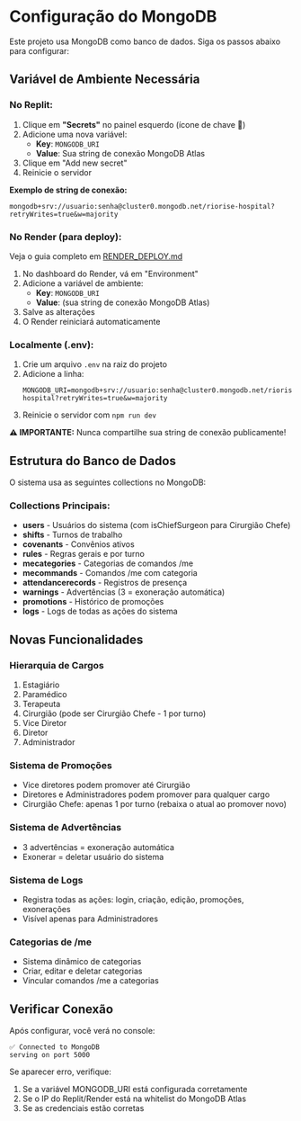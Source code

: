 # Configuração do MongoDB

Este projeto usa MongoDB como banco de dados. Siga os passos abaixo para configurar:

## Variável de Ambiente Necessária

### No Replit:
1. Clique em **"Secrets"** no painel esquerdo (ícone de chave 🔐)
2. Adicione uma nova variável:
   - **Key**: `MONGODB_URI`
   - **Value**: Sua string de conexão MongoDB Atlas
3. Clique em "Add new secret"
4. Reinicie o servidor

**Exemplo de string de conexão:**
```
mongodb+srv://usuario:senha@cluster0.mongodb.net/riorise-hospital?retryWrites=true&w=majority
```

### No Render (para deploy):
Veja o guia completo em [RENDER_DEPLOY.md](./RENDER_DEPLOY.md)

1. No dashboard do Render, vá em "Environment"
2. Adicione a variável de ambiente:
   - **Key**: `MONGODB_URI`
   - **Value**: (sua string de conexão MongoDB Atlas)
3. Salve as alterações
4. O Render reiniciará automaticamente

### Localmente (.env):
1. Crie um arquivo `.env` na raiz do projeto
2. Adicione a linha:
   ```
   MONGODB_URI=mongodb+srv://usuario:senha@cluster0.mongodb.net/riorise-hospital?retryWrites=true&w=majority
   ```
3. Reinicie o servidor com `npm run dev`

**⚠️ IMPORTANTE:** Nunca compartilhe sua string de conexão publicamente!

## Estrutura do Banco de Dados

O sistema usa as seguintes collections no MongoDB:

### Collections Principais:
- **users** - Usuários do sistema (com isChiefSurgeon para Cirurgião Chefe)
- **shifts** - Turnos de trabalho
- **covenants** - Convênios ativos
- **rules** - Regras gerais e por turno
- **mecategories** - Categorias de comandos /me
- **mecommands** - Comandos /me com categoria
- **attendancerecords** - Registros de presença
- **warnings** - Advertências (3 = exoneração automática)
- **promotions** - Histórico de promoções
- **logs** - Logs de todas as ações do sistema

## Novas Funcionalidades

### Hierarquia de Cargos
1. Estagiário
2. Paramédico
3. Terapeuta
4. Cirurgião (pode ser Cirurgião Chefe - 1 por turno)
5. Vice Diretor
6. Diretor
7. Administrador

### Sistema de Promoções
- Vice diretores podem promover até Cirurgião
- Diretores e Administradores podem promover para qualquer cargo
- Cirurgião Chefe: apenas 1 por turno (rebaixa o atual ao promover novo)

### Sistema de Advertências
- 3 advertências = exoneração automática
- Exonerar = deletar usuário do sistema

### Sistema de Logs
- Registra todas as ações: login, criação, edição, promoções, exonerações
- Visível apenas para Administradores

### Categorias de /me
- Sistema dinâmico de categorias
- Criar, editar e deletar categorias
- Vincular comandos /me a categorias

## Verificar Conexão

Após configurar, você verá no console:
```
✅ Connected to MongoDB
serving on port 5000
```

Se aparecer erro, verifique:
1. Se a variável MONGODB_URI está configurada corretamente
2. Se o IP do Replit/Render está na whitelist do MongoDB Atlas
3. Se as credenciais estão corretas
